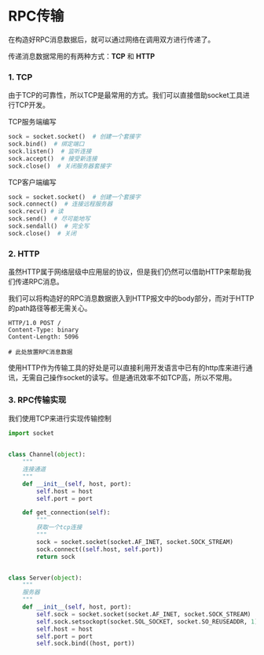 # RPC传输

在构造好RPC消息数据后，就可以通过网络在调用双方进行传递了。

传递消息数据常用的有两种方式：**TCP** 和 **HTTP**

### 1. TCP

由于TCP的可靠性，所以TCP是最常用的方式。我们可以直接借助socket工具进行TCP开发。

TCP服务端编写

```python
sock = socket.socket()  # 创建一个套接字
sock.bind()  # 绑定端口
sock.listen()  # 监听连接
sock.accept()  # 接受新连接
sock.close()  # 关闭服务器套接字
```

TCP客户端编写

```python
sock = socket.socket()  # 创建一个套接字
sock.connect()  # 连接远程服务器
sock.recv() # 读
sock.send()  # 尽可能地写
sock.sendall()  # 完全写
sock.close()  # 关闭
```

### 2. HTTP

虽然HTTP属于网络层级中应用层的协议，但是我们仍然可以借助HTTP来帮助我们传递RPC消息。

我们可以将构造好的RPC消息数据嵌入到HTTP报文中的body部分，而对于HTTP的path路径等都无需关心。

```http
HTTP/1.0 POST /
Content-Type: binary
Content-Length: 5096

# 此处放置RPC消息数据
```

使用HTTP作为传输工具的好处是可以直接利用开发语言中已有的http库来进行通讯，无需自己操作socket的读写。但是通讯效率不如TCP高，所以不常用。

### 3. RPC传输实现

我们使用TCP来进行实现传输控制

```python
import socket


class Channel(object):
    """
    连接通道
    """
    def __init__(self, host, port):
        self.host = host
        self.port = port

    def get_connection(self):
        """
        获取一个tcp连接
        """
        sock = socket.socket(socket.AF_INET, socket.SOCK_STREAM)
        sock.connect((self.host, self.port))
        return sock


class Server(object):
    """
    服务器
    """
    def __init__(self, host, port):
        self.sock = socket.socket(socket.AF_INET, socket.SOCK_STREAM)
        self.sock.setsockopt(socket.SOL_SOCKET, socket.SO_REUSEADDR, 1)
        self.host = host
        self.port = port
        self.sock.bind((host, port))
```